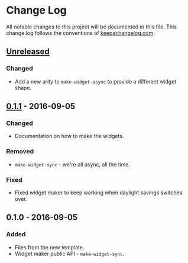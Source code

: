# Change Log
All notable changes to this project will be documented in this file. This change log follows the conventions of [keepachangelog.com](http://keepachangelog.com/).

## [Unreleased]
### Changed
- Add a new arity to `make-widget-async` to provide a different widget shape.

## [0.1.1] - 2016-09-05
### Changed
- Documentation on how to make the widgets.

### Removed
- `make-widget-sync` - we're all async, all the time.

### Fixed
- Fixed widget maker to keep working when daylight savings switches over.

## 0.1.0 - 2016-09-05
### Added
- Files from the new template.
- Widget maker public API - `make-widget-sync`.

[Unreleased]: https://github.com/your-name/clojure_opencl_experiments/compare/0.1.1...HEAD
[0.1.1]: https://github.com/your-name/clojure_opencl_experiments/compare/0.1.0...0.1.1
